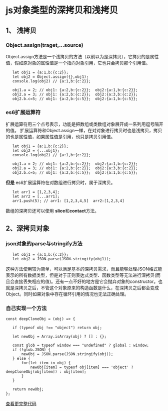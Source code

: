 # js对象类型的深拷贝和浅拷贝

## 1、 浅拷贝
### Object.assign(traget,...source)
Object.assign方法是一个浅拷贝的方法（以前以为是深拷贝），它拷贝的是属性值，假如原对象的属性值是一个指向对象引用，它也只会拷贝那个引用值。

 ```
    let obj1 = {a:1,b:{c:2}};
    let obj2 = Object.assign({},obj1);
    console.log(obj2) // {a:1,b:{c:2}};

    obj1.a = 2; // obj1: {a:2,b:{c:2}};  obj2:{a:1,b:{c:2}};
    obj2.a = 3; // obj1: {a:2,b:{c:2}};  obj2:{a:3,b:{c:2}};
    obj2.b.c=5; // obj1: {a:2,b:{c:5}};  obj2:{a:1,b:{c:5}};
 ```

 ### es6扩展运算符
 扩展运算符用三个点号表示，功能是把数组或类数组对象展开成一系列用逗号隔开的值。
 扩展运算符和Object.assign一样，在对对象进行拷贝时也是浅拷贝，拷贝的也是属性值，如果属性值是引用，也只是拷贝引用值。

 ```
    let obj1 = {a:1,b:{c:2}};
    let obj2 = {...obj1};
    console.log(obj2) // {a:1,b:{c:2}};

    obj1.a = 2; // obj1: {a:2,b:{c:2}};  obj2:{a:1,b:{c:2}};
    obj2.a = 3; // obj1: {a:2,b:{c:2}};  obj2:{a:3,b:{c:2}};
    obj2.b.c=5; // obj1: {a:2,b:{c:5}};  obj2:{a:1,b:{c:5}};
 ```
 **但是** es6扩展运算符在对数组进行拷贝时，属于深拷贝。

 ```
    let arr1 = [1,2,3,4];
    let arr2 = [...arr1];
    arr1.push(5); // arr1: [1,2,3,4,5]  arr2:[1,2,3,4]
 ```
 数组的深拷贝还可以使用 **slice**和**contact**方法。

 ## 2、深拷贝对象

 ### json对象的parse与stringify方法
 
 ```
    let obj1 = {a:1,b:{c:2}};
    let obj2 = JSON.parse(JSON.stringify(obj1));
 ```
 这种方法使用较为简单，可以满足基本的深拷贝需求，而且能够处理JSON格式能表示的所有数据类型，但是对于正则表达式类型、函数类型等无法进行深拷贝(而且会直接丢失相应的值)。还有一点不好的地方是它会抛弃对象的constructor。也就是深拷贝之后，不管这个对象原来的构造函数是什么，在深拷贝之后都会变成Object。同时如果对象中存在循环引用的情况也无法正确处理。

 ### 自己实现一个方法

 ```
 const deepCloneObj = (obj) => {

    if (typeof obj !== "object") return obj;

    let newObj = Array.isArray(obj) ? [] : {};

    const glob = typeof window === "undefined" ? global : window;
    if (!glob.JSON) {
        newObj = JSON.parse(JSON.stringify(obj));
    } else {
        for(let item in obj) {
            newObj[item] = typeof obj[item] === 'object' ? deepCloneObj(obj[item]) : obj[item];
        }
    }

    return newObj;
};

 ```
[查看更完整代码]('/index.js')

 